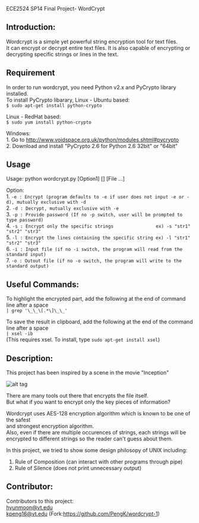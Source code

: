 ECE2524 SP14 Final Project- WordCrypt  

## Introduction:
Wordcrypt is a simple yet powerful string encryption tool for text files.  
It can encrypt or decrypt entire text files.
It is also capable of encrypting or decrypting specific strings or lines in the text.  

## Requirement
In order to run wordcrypt, you need Python v2.x and PyCrypto library installed.  
To install PyCrypto libarary,
Linux - Ubuntu based:  
    `$ sudo apt-get install python-crypto`
    
Linux - RedHat based:  
    `$ sudo yum install python-crypto`
    
Windows:  
    1. Go to http://www.voidspace.org.uk/python/modules.shtml#pycrypto  
    2. Download and install "PyCrypto 2.6 for Python 2.6 32bit" or "64bit"  

## Usage

Usage: python wordcrypt.py [Option1] [] [File ...]  

Option:  
    1. `-e : Encrypt (program defaults to -e if user does not input -e or -d), mutually exclusive with -d`  
    2. `-d : Decrypt, mutually exclusive with -e`  
    3. `-p : Provide password (If no -p switch, user will be prompted to type password)`  
    4. `-s : Encrypt only the specific strings                ex) -s "str1" "str2" "str3"`  
    5. `-l : Encrypt the lines containing the specific string ex) -l "str1" "str2" "str3"`  
    6. `-i : Input file (if no -i switch, the program will read from the standard input)`  
    7. `-o : Outout file (if no -o switch, the program will write to the standard output)`  
	
     
     
## Useful Commands:
To highlight the encrypted part, add the following at the end of command line after a space  
    `| grep '\_\_\[.*\]\_\_'`  
      
To save the result in clipboard, add the following at the end of the command line after a space  
    `| xsel -ib`  
    (This requires xsel. To install, type ` sudo apt-get install xsel `)  

	
## Description:
This project has been inspired by a scene in the movie "Inception"

![alt tag](https://lh6.googleusercontent.com/-0Y3geyRNkno/U2llsZB5_sI/AAAAAAAAAjE/g10k74Zp2hc/w587-h450-no/Resizedd_capture_001.png)


There are many tools out there that encrypts the file itself.  
But what if you want to encrypt only the key pieces of information?  

Wordcrypt uses AES-128 encryption algorithm which is known to be one of the safest  
and strongest encryption algorithm.  
Also, even if there are multiple occurences of strings, each strings will be  
encrypted to different strings so the reader can't guess about them.  

In this project, we tried to show some design philosopy of UNIX including:  

1. Rule of Composition (can interact with other programs through pipe)  
2. Rule of Silence (does not print unnecessary output)  

## Contributor:
Contributors to this project:  
hyunmoon@vt.edu  
kpeng16@vt.edu (Fork:https://github.com/PengK/wordcrypt-1)  
